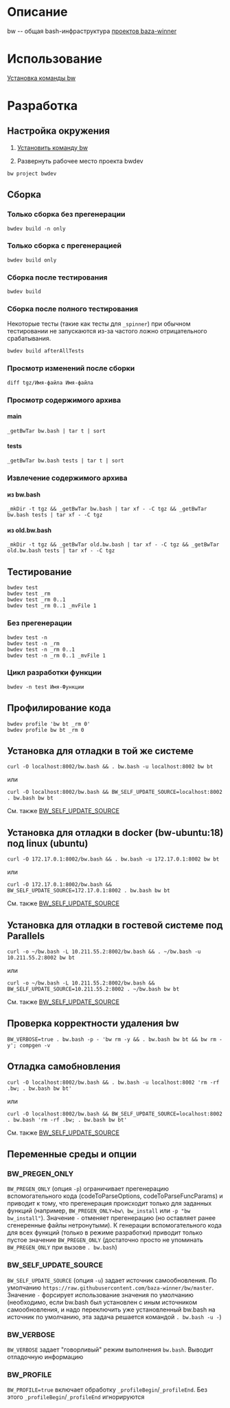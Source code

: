 
# Описание

bw -- общая bash-инфраструктура [проектов baza-winner](https://github.com/baza-winner)

# Использование

[install_bw]: https://github.com/baza-winner/bw/wiki/%D0%A3%D1%81%D1%82%D0%B0%D0%BD%D0%BE%D0%B2%D0%BA%D0%B0-%D0%BA%D0%BE%D0%BC%D0%B0%D0%BD%D0%B4%D1%8B-bw

[Установка команды bw][install_bw]

# Разработка

## Настройка окружения

1. [Установить команду bw][install_bw] 

2. Развернуть рабочее место проекта bwdev

```
bw project bwdev
```

## Сборка

### Только сборка без прегенерации

```
bwdev build -n only
```

### Только сборка с прегенерацией

```
bwdev build only
```

### Cборка после тестирования

```
bwdev build
```

### Сборка после полного тестирования

Некоторые тесты (такие как тесты для `_spinner`) при обычном тестировании не запускаются из-за частого ложно отрицательного срабатывания. 

```
bwdev build afterAllTests
```

### Просмотр изменений после сборки

```
diff tgz/Имя-файла Имя-файла
```

### Просмотр содержимого архива

#### main

```
_getBwTar bw.bash | tar t | sort
```

#### tests

```
_getBwTar bw.bash tests | tar t | sort
```

### Извлечение содержимого архива

#### из bw.bash

```
_mkDir -t tgz && _getBwTar bw.bash | tar xf - -C tgz && _getBwTar bw.bash tests | tar xf - -C tgz
```

#### из old.bw.bash

```
_mkDir -t tgz && _getBwTar old.bw.bash | tar xf - -C tgz && _getBwTar old.bw.bash tests | tar xf - -C tgz
```

## Тестирование

```
bwdev test
bwdev test _rm
bwdev test _rm 0..1
bwdev test _rm 0..1 _mvFile 1
```

### Без прегенерации

```
bwdev test -n 
bwdev test -n _rm
bwdev test -n _rm 0..1
bwdev test -n _rm 0..1 _mvFile 1
```

### Цикл разработки функции

```
bwdev -n test Имя-Функции
```

## Профилирование кода

```
bwdev profile 'bw bt _rm 0'
bwdev profile bw bt _rm 0
```

## Установка для отладки в той же системе

```
curl -O localhost:8002/bw.bash && . bw.bash -u localhost:8002 bw bt
```

или

```
curl -O localhost:8002/bw.bash && BW_SELF_UPDATE_SOURCE=localhost:8002 . bw.bash bw bt
```

См. также [BW_SELF_UPDATE_SOURCE](#bw_self_update_source)

## Установка для отладки в docker (bw-ubuntu:18) под linux (ubuntu)

```
curl -O 172.17.0.1:8002/bw.bash && . bw.bash -u 172.17.0.1:8002 bw bt
```

или

```
curl -O 172.17.0.1:8002/bw.bash && BW_SELF_UPDATE_SOURCE=172.17.0.1:8002 . bw.bash bw bt
```

См. также [BW_SELF_UPDATE_SOURCE](#bw_self_update_source)

## Установка для отладки в гостевой системе под Parallels

```
curl -o ~/bw.bash -L 10.211.55.2:8002/bw.bash && . ~/bw.bash -u 10.211.55.2:8002 bw bt
```

или

```
curl -o ~/bw.bash -L 10.211.55.2:8002/bw.bash && BW_SELF_UPDATE_SOURCE=10.211.55.2:8002 . ~/bw.bash bw bt
```

См. также [BW_SELF_UPDATE_SOURCE](#bw_self_update_source)

## Проверка корректности удаления bw

```
BW_VERBOSE=true . bw.bash -p - 'bw rm -y && . bw.bash bw bt && bw rm -y'; compgen -v
```

## Отладка самобновления

```
curl -O localhost:8002/bw.bash && . bw.bash -u localhost:8002 'rm -rf .bw; . bw.bash bw bt'
```

или

```
curl -O localhost:8002/bw.bash && BW_SELF_UPDATE_SOURCE=localhost:8002 . bw.bash 'rm -rf .bw; . bw.bash bw bt'
```

См. также [BW_SELF_UPDATE_SOURCE](#bw_self_update_source)

## Переменные среды и опции

### BW_PREGEN_ONLY

`BW_PREGEN_ONLY` (опция `-p`) ограничивает прегенерацию вспомогательного кода (codeToParseOptions, codeToParseFuncParams) и приводит к тому, что прегенерация происходит только для заданных функций (например, `BW_PREGEN_ONLY=bw\ bw_install` или `-p "bw bw_install"`). Значение `-` отменяет прегенерацию (но оставляет ранее сгенеренные файлы нетронутыми). К генерации вспомогательного кода для всех функций (только в режиме разработки) приводит только пустое значение `BW_PREGEN_ONLY` (достаточно просто не упоминать `BW_PREGEN_ONLY` при вызове `. bw.bash`)

### BW_SELF_UPDATE_SOURCE

`BW_SELF_UPDATE_SOURCE` (опция `-u`) задает источник самообновления. По умолчанию `https://raw.githubusercontent.com/baza-winner/bw/master`.
Значение `-` форсирует использование значения по умолчанию (необходимо, если bw.bash был установлен с иным источником самообновления, и надо переключить уже установленный bw.bash на источник по умолчанию, эта задача решается командой `. bw.bash -u -`)

### BW_VERBOSE

`BW_VERBOSE` задает "говорливый" режим выполнения `bw.bash`. Выводит отладочную информацию

### BW_PROFILE

`BW_PROFILE=true` включает обработку `_profileBegin`/`_profileEnd`. Без этого `_profileBegin`/`_profileEnd` игнорируются
